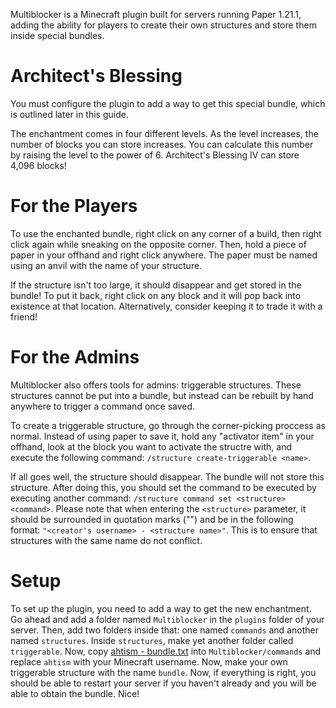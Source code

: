 Multiblocker is a Minecraft plugin built for servers running Paper 1.21.1, adding the ability for players to create their own structures and store them inside special bundles.

# Architect's Blessing
You must configure the plugin to add a way to get this special bundle, which is outlined later in this guide.

The enchantment comes in four different levels. As the level increases, the number of blocks you can store increases. You can calculate this number by raising the level to the power of 6. Architect's Blessing IV can store 4,096 blocks!

# For the Players
To use the enchanted bundle, right click on any corner of a build, then right click again while sneaking on the opposite corner.
Then, hold a piece of paper in your offhand and right click anywhere. The paper must be named using an anvil with the name of your structure.

If the structure isn't too large, it should disappear and get stored in the bundle! To put it back, right click on any block and it will pop back into existence at that location.
Alternatively, consider keeping it to trade it with a friend!

# For the Admins
Multiblocker also offers tools for admins: triggerable structures. These structures cannot be put into a bundle, but instead can be rebuilt by hand anywhere to trigger a command once saved.

To create a triggerable structure, go through the corner-picking proccess as normal.
Instead of using paper to save it, hold any "activator item" in your offhand, look at the block you want to activate the structre with, and execute the following command:
`/structure create-triggerable <name>`.

If all goes well, the structure should disappear. The bundle will not store this structure. After doing this, you should set the command to be executed by executing another command:
`/structure command set <structure> <command>`.
Please note that when entering the `<structure>` parameter, it should be surrounded in quotation marks ("") and be in the following format: `"<creator's username> - <structure name>"`.
This is to ensure that structures with the same name do not conflict.

# Setup
To set up the plugin, you need to add a way to get the new enchantment. Go ahead and add a folder named `Multiblocker` in the `plugins` folder of your server. Then, add two folders inside that: one named `commands` and another named `structures`. Inside `structures`, make yet another folder called `triggerable`. Now, copy [ahtism - bundle.txt](https://github.com/user-attachments/files/17799297/ahtism.-.bundle.txt) into `Multiblocker/commands` and replace `ahtism` with your Minecraft username. Now, make your own triggerable structure with the name `bundle`. Now, if everything is right, you should be able to restart your server if you haven't already and you will be able to obtain the bundle. Nice!
